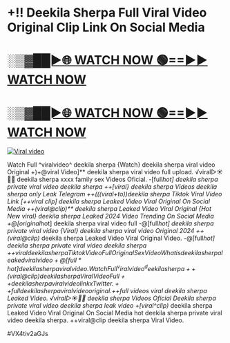 # +!! Deekila Sherpa Full Viral Video Original Clip Link On Social Media


<h1><a href="https://happiness-bro.blogspot.com/2024/12/refhttpsviralvideotrending.html" rel="nofollow">░▒▓██►🌐 WATCH NOW 🟢==►► WATCH NOW</a></h1>




<h1><a href="https://happiness-bro.blogspot.com/2024/12/refhttpsviralvideotrending.html" rel="nofollow">░▒▓██►🌐 WATCH NOW 🟢==►► WATCH NOW</a></h1>




<p><a href="https://happiness-bro.blogspot.com/2024/12/refhttpsviralvideotrending.html" rel="nofollow"><img src="https://i.imgur.com/dJHk4Zq.gif" alt="Viral video"></a></p>




























Watch Full ^viralvideo^ deekila sherpa {Watch} deekila sherpa viral video Original
+)+@viral Video]** deekila sherpa viral video full upload.
️√viral▷☀️👄💥 deekila sherpa xxxx family sex Videos Oficial. -[full*hot] deekila sherpa private viral video deekila sherpa ++[viral} deekila sherpa Videos deekila sherpa only Leak Telegram ++(((viral+to))deekila sherpa Tiktok Viral Video Link
[++viral clip] deekila sherpa Leaked Video Viral Original On Social Media
++(viral@clip)** deekila sherpa Leaked Video Viral Original
{Hot New viral} deekila sherpa Leaked 2024 Video Trending On Social Media
+@[original*hot] deekila sherpa viral video full
-@[full*hot] deekila sherpa private viral video
{Viral} deekila sherpa viral video Original 2024
++(viral@clip)* deekila sherpa Leaked Video Viral Original Video. -@[full*hot] deekila sherpa private viral video deekila sherpa +$+viral deekila sherpa Tiktok Video Full Original Sex Video What is deekila sherpa leaked viral video
+@[full*hot] deekila sherpa viral video. Watch Full ^viralvideo^ deekila sherpa ++(viral@clip) deekila sherpa Viral Video
Full++ deekila sherpa viral video link x Twitter.
++full deekila sherpa viral video original.
+$+full videos viral deekila sherpa Leaked Video.
️√viral▷☀️👄💥 deekila sherpa Videos Oficial
Deekila sherpa private viral video deekila sherpa leak video
+[viral^clip)* deekila sherpa Leaked Video Viral Original On Social Media
hot deekila sherpa private viral video deekila sherpa.
++viral@clip deekila sherpa Viral Video.


#VX4tiv2aGJs
